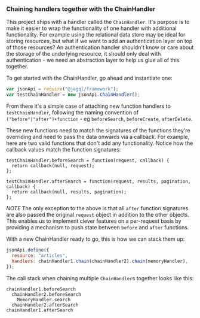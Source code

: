 
### Chaining handlers together with the ChainHandler

This project ships with a handler called the `ChainHandler`. It's purpose is to make it easier to wrap the functionality of one handler with additional functionality. For example using the relational data store may be ideal for storing resources, but what if we want to add an authentication layer on top of those resources? An authentication handler shouldn't know or care about the storage of the underlying resource, it should only deal with authentication - we need an abstraction layer to help us glue all of this together.

To get started with the ChainHandler, go ahead and instantiate one:
```javascript
var jsonApi = require("@jagql/framework");
var testChainHandler = new jsonApi.ChainHandler();
```
From there it's a simple case of attaching new function handlers to `testChainHandler`, following the naming convention of `("before"|"after")+function` - eg `beforeSearch`, `beforeCreate`, `afterDelete`.

These new functions need to match the signatures of the functions they're overriding and need to pass the data onwards via a callback. For example, here are two valid functions that don't add any functionality. Notice how the callback values match the function signatures:
```
testChainHandler.beforeSearch = function(request, callback) {
  return callback(null, request);
};

testChainHandler.afterSearch = function(request, results, pagination, callback) {
  return callback(null, results, pagination);
};
```
*NOTE* The only exception to the above is that all `after` function signatures are also passed the original `request` object in addition to the other objects. This enables us to implement clever features on a per-request basis by providing a mechanism to push state between `before` and `after` functions.

With a new ChainHandler ready to go, this is how we can stack them up:
```javascript
jsonApi.define({
  resource: "articles",
  handlers: chainHandler1.chain(chainHandler2).chain(memoryHandler),
});
```

The call stack when chaining multiple `ChainHandler`s together looks like this:
```
chainHandler1.beforeSearch
  chainHandler2.beforeSearch
    MemoryHandler.search
  chainHandler2.afterSearch
chainHandler1.afterSearch
```
